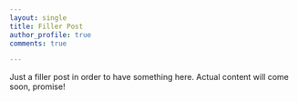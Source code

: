 ```yaml
---
layout: single
title: Filler Post
author_profile: true
comments: true

---
```

Just a filler post in order to have something here. Actual content will come soon, promise!